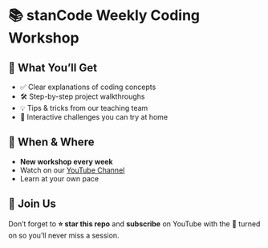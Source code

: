 # 📚 stanCode Weekly Coding Workshop  

## 🔑 What You’ll Get
- ✅ Clear explanations of coding concepts  
- 🛠️ Step-by-step project walkthroughs  
- 💡 Tips & tricks from our teaching team  
- 🎯 Interactive challenges you can try at home  

## 📅 When & Where
- **New workshop every week**  
- Watch on our [YouTube Channel](https://www.youtube.com/playlist?list=PL6FWNwNPGCE7t6IyA6NcgJN80qPZBjkQP)  
- Learn at your own pace  

## 🙌 Join Us
Don’t forget to **⭐ star this repo** and **subscribe** on YouTube with the 🔔 turned on so you’ll never miss a session.
